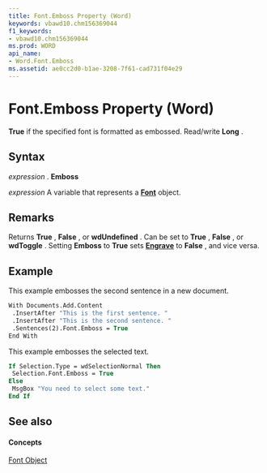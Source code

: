 ```yaml
---
title: Font.Emboss Property (Word)
keywords: vbawd10.chm156369044
f1_keywords:
- vbawd10.chm156369044
ms.prod: WORD
api_name:
- Word.Font.Emboss
ms.assetid: ae0cc2d0-b1ae-3208-7f61-cad731f04e29
---
```



# Font.Emboss Property (Word)

 **True** if the specified font is formatted as embossed. Read/write **Long** .


## Syntax

 _expression_ . **Emboss**

 _expression_ A variable that represents a **[Font](font-object-word.md)** object.


## Remarks

Returns  **True** , **False** , or **wdUndefined** . Can be set to **True** , **False** , or **wdToggle** . Setting **Emboss** to **True** sets **[Engrave](font-engrave-property-word.md)** to **False** , and vice versa.


## Example

This example embosses the second sentence in a new document.


```vb
With Documents.Add.Content 
 .InsertAfter "This is the first sentence. " 
 .InsertAfter "This is the second sentence. " 
 .Sentences(2).Font.Emboss = True 
End With
```

This example embosses the selected text.




```vb
If Selection.Type = wdSelectionNormal Then 
 Selection.Font.Emboss = True 
Else 
 MsgBox "You need to select some text." 
End If
```


## See also


#### Concepts


[Font Object](font-object-word.md)

